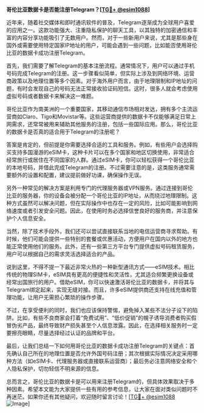 **哥伦比亚数据卡是否能注册Telegram？[[TG💪+ @esim1088](https://t.me/s/esim1088)]**

近年来，随着社交媒体和即时通讯软件的普及，Telegram逐渐成为全球用户喜爱的应用之一。这款功能强大、注重隐私保护的聊天工具，以其独特的加密通信和丰富的内容分享功能吸引了无数用户。然而，对于一些新用户来说，尤其是那些身在国外或需要使用特定国家IP地址的用户，可能会遇到一些问题，比如能否使用哥伦比亚的数据卡成功注册Telegram。

首先，我们需要了解Telegram的基本注册流程。通常情况下，用户可以通过手机号码完成Telegram的注册。这一步骤看似简单，但实际上涉及到网络环境、运营商政策以及地理位置等多个因素。对于海外用户而言，由于地理限制和IP地址的问题，有时会发现自己的号码无法正常接收验证码短信。这时，很多人就会考虑使用虚拟号码或者数据卡来解决这一难题。

哥伦比亚作为南美洲的一个重要国家，其移动通信市场相对发达，拥有多个主流运营商如Claro、Tigo和Movistar等。这些运营商提供的数据卡不仅能够满足日常上网需求，还常常被用来辅助其他服务的注册，包括一些国际应用。那么，哥伦比亚的数据卡是否真的适合用于Telegram的注册呢？

答案是肯定的，但前提是你需要选择合适的工具和服务。例如，有些用户会选择购买支持多国漫游的eSIM卡，这种卡片可以在多个国家和地区切换使用，非常适合经常旅行或居住在不同国家的人群。通过eSIM卡，你可以轻松获得一个哥伦比亚的本地号码，并借此完成Telegram的注册。不过需要注意的是，这类服务通常需要额外的设置和配置，建议提前做好功课，确保操作无误。

另外一种常见的解决方案是利用专门的代理服务器或VPN服务。通过连接到哥伦比亚的服务器，你的设备会被分配一个哥伦比亚的IP地址，从而绕过地理限制。这种方式虽然可以解决问题，但在实际操作中也存在一定的风险，比如可能影响到网络速度或者引发安全问题。因此，在使用时务必选择信誉良好的服务商，并注意保护个人信息安全。

当然，除了技术手段外，我们还可以尝试直接联系当地的电信运营商寻求帮助。有时候，他们可能会提供一些特别的套餐或优惠活动，方便用户在国内以外的地方也能正常使用他们的服务。此外，还有一些第三方平台专门提供虚拟号码租赁服务，用户可以根据自己的需求灵活选择适合的产品。

说到这里，不得不提一下最近非常火热的一种新型通讯方式——eSIM技术。相比传统的物理SIM卡，eSIM具有更高的便捷性和灵活性，尤其适合频繁更换设备或经常出国旅行的用户。借助eSIM，你可以快速激活哥伦比亚的数据卡，并将其与Telegram绑定起来，实现无缝对接。而且，许多eSIM提供商还支持在线充值和管理功能，让用户无需担心繁琐的操作步骤。

不过，在享受便利的同时，我们也应该保持警惕，避免掉入某些不法分子设下的陷阱。比如，有些不良商家会打着“免费试用”、“低价促销”的幌子诱导消费者购买假冒伪劣产品，最终导致财产损失甚至个人信息泄露。因此，在选择相关服务时一定要擦亮眼睛，尽量选择经过认证的品牌和平台。

最后，让我们总结一下如何用哥伦比亚的数据卡成功注册Telegram的关键点：首先确认自己所在的地理位置是否允许外国号码注册；其次根据实际情况决定采用哪种方法（如eSIM卡、代理服务器或直接联系运营商）；最后务必注意网络安全和个人隐私保护，切勿轻信不明来源的信息。

总而言之，哥伦比亚的数据卡是可以用来注册Telegram的，但具体效果取决于多种因素。希望本文能为大家提供一些有用的参考信息，让大家在面对类似问题时不再迷茫。如果你还有其他疑问，欢迎随时留言讨论！[[TG💪+ @esim1088](https://t.me/s/esim1088) ![Image](https://i.postimg.cc/4NQfJmqS/Snipaste-2025-05-13-00-14-12.png)]